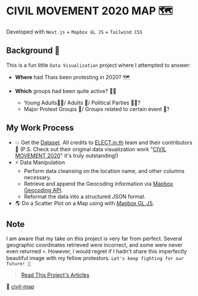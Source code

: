 # CIVIL MOVEMENT 2020 MAP 🗺️

Developed with `Next.js` + `Mapbox GL JS` + `Tailwind CSS`

## Background 🤔

This is a fun little `Data Visualization` project where I attempted to answer:

- **Where** had Thais been protesting in 2020? 🗺️

- **Which** groups had been quite active? 🧑‍🦰
  - Young Adults🧑‍🎤/ Adults 🦸/ Political Parties 🧑‍💼?
  - Major Protest Groups 🐥/ Groups related to certain event 🌴?

## My Work Process

- 💥 Get the [Dataset](https://docs.google.com/spreadsheets/d/1bzp2_7CoqzQS1R6qP0-02Ped83cutEHHlp05eVjhU88/edit#gid=2069977106). All credits to [ELECT.in.th](https://elect.in.th/) team and their contributors 🙏 (P.S. Check out their original data visualization work "[CIVIL MOVEMENT 2020](https://elect.in.th/civil-movement-2020/)" it's truly outstanding!)
- ⚡️ Data Manipulation
  - Perform data cleansing on the location name, and other columns necessary.
  - Retrieve and append the Geocoding information via [Mapbox Geocoding API](https://docs.mapbox.com/api/search/geocoding/).
  - Reformat the data into a structured JSON format.
- 🌎 Do a Scatter Plot on a Map using with [Mapbox GL JS](https://docs.mapbox.com/help/tutorials/use-mapbox-gl-js-with-react/).

## Note

I am aware that my take on this project is very far from perfect. Several geographic coordinates retrieved were incorrect, and some were never even returned 💀. However, I would regret if I hadn't share this imperfectly beautiful image with my fellow protestors. `Let's keep fighting for our future! 🚀`

> [Read This Project's Articles](https://palminister-blog.vercel.app/?search=civil)

🚀 [civil-map](https://palminister-civil-map.vercel.app/)
